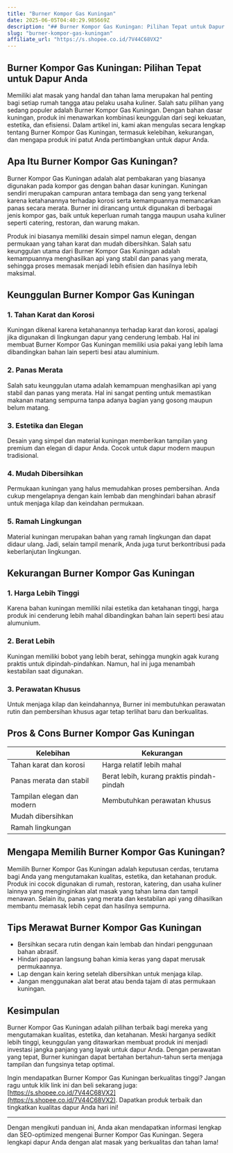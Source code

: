 ```yaml
---
title: "Burner Kompor Gas Kuningan"
date: 2025-06-05T04:40:29.985669Z
description: "## Burner Kompor Gas Kuningan: Pilihan Tepat untuk Dapur Anda..."
slug: "burner-kompor-gas-kuningan"
affiliate_url: "https://s.shopee.co.id/7V44C68VX2"
---
```

## Burner Kompor Gas Kuningan: Pilihan Tepat untuk Dapur Anda

Memiliki alat masak yang handal dan tahan lama merupakan hal penting bagi setiap rumah tangga atau pelaku usaha kuliner. Salah satu pilihan yang sedang populer adalah Burner Kompor Gas Kuningan. Dengan bahan dasar kuningan, produk ini menawarkan kombinasi keunggulan dari segi kekuatan, estetika, dan efisiensi. Dalam artikel ini, kami akan mengulas secara lengkap tentang Burner Kompor Gas Kuningan, termasuk kelebihan, kekurangan, dan mengapa produk ini patut Anda pertimbangkan untuk dapur Anda.

## Apa Itu Burner Kompor Gas Kuningan?

Burner Kompor Gas Kuningan adalah alat pembakaran yang biasanya digunakan pada kompor gas dengan bahan dasar kuningan. Kuningan sendiri merupakan campuran antara tembaga dan seng yang terkenal karena ketahanannya terhadap korosi serta kemampuannya memancarkan panas secara merata. Burner ini dirancang untuk digunakan di berbagai jenis kompor gas, baik untuk keperluan rumah tangga maupun usaha kuliner seperti catering, restoran, dan warung makan.

Produk ini biasanya memiliki desain simpel namun elegan, dengan permukaan yang tahan karat dan mudah dibersihkan. Salah satu keunggulan utama dari Burner Kompor Gas Kuningan adalah kemampuannya menghasilkan api yang stabil dan panas yang merata, sehingga proses memasak menjadi lebih efisien dan hasilnya lebih maksimal.

## Keunggulan Burner Kompor Gas Kuningan

### 1. Tahan Karat dan Korosi
Kuningan dikenal karena ketahanannya terhadap karat dan korosi, apalagi jika digunakan di lingkungan dapur yang cenderung lembab. Hal ini membuat Burner Kompor Gas Kuningan memiliki usia pakai yang lebih lama dibandingkan bahan lain seperti besi atau aluminium.

### 2. Panas Merata
Salah satu keunggulan utama adalah kemampuan menghasilkan api yang stabil dan panas yang merata. Hal ini sangat penting untuk memastikan makanan matang sempurna tanpa adanya bagian yang gosong maupun belum matang.

### 3. Estetika dan Elegan
Desain yang simpel dan material kuningan memberikan tampilan yang premium dan elegan di dapur Anda. Cocok untuk dapur modern maupun tradisional.

### 4. Mudah Dibersihkan
Permukaan kuningan yang halus memudahkan proses pembersihan. Anda cukup mengelapnya dengan kain lembab dan menghindari bahan abrasif untuk menjaga kilap dan keindahan permukaan.

### 5. Ramah Lingkungan
Material kuningan merupakan bahan yang ramah lingkungan dan dapat didaur ulang. Jadi, selain tampil menarik, Anda juga turut berkontribusi pada keberlanjutan lingkungan.

## Kekurangan Burner Kompor Gas Kuningan

### 1. Harga Lebih Tinggi
Karena bahan kuningan memiliki nilai estetika dan ketahanan tinggi, harga produk ini cenderung lebih mahal dibandingkan bahan lain seperti besi atau alumunium.

### 2. Berat Lebih
Kuningan memiliki bobot yang lebih berat, sehingga mungkin agak kurang praktis untuk dipindah-pindahkan. Namun, hal ini juga menambah kestabilan saat digunakan.

### 3. Perawatan Khusus
Untuk menjaga kilap dan keindahannya, Burner ini membutuhkan perawatan rutin dan pembersihan khusus agar tetap terlihat baru dan berkualitas.

## Pros & Cons Burner Kompor Gas Kuningan

| Kelebihan                        | Kekurangan                               |
|----------------------------------|------------------------------------------|
| Tahan karat dan korosi         | Harga relatif lebih mahal             |
| Panas merata dan stabil        | Berat lebih, kurang praktis pindah-pindah |
| Tampilan elegan dan modern     | Membutuhkan perawatan khusus         |
| Mudah dibersihkan             |                                         |
| Ramah lingkungan                |                                         |

## Mengapa Memilih Burner Kompor Gas Kuningan?

Memilih Burner Kompor Gas Kuningan adalah keputusan cerdas, terutama bagi Anda yang mengutamakan kualitas, estetika, dan ketahanan produk. Produk ini cocok digunakan di rumah, restoran, katering, dan usaha kuliner lainnya yang menginginkan alat masak yang tahan lama dan tampil menawan. Selain itu, panas yang merata dan kestabilan api yang dihasilkan membantu memasak lebih cepat dan hasilnya sempurna.

## Tips Merawat Burner Kompor Gas Kuningan

- Bersihkan secara rutin dengan kain lembab dan hindari penggunaan bahan abrasif.
- Hindari paparan langsung bahan kimia keras yang dapat merusak permukaannya.
- Lap dengan kain kering setelah dibersihkan untuk menjaga kilap.
- Jangan menggunakan alat berat atau benda tajam di atas permukaan kuningan.

## Kesimpulan

Burner Kompor Gas Kuningan adalah pilihan terbaik bagi mereka yang mengutamakan kualitas, estetika, dan ketahanan. Meski harganya sedikit lebih tinggi, keunggulan yang ditawarkan membuat produk ini menjadi investasi jangka panjang yang layak untuk dapur Anda. Dengan perawatan yang tepat, Burner kuningan dapat bertahan bertahun-tahun serta menjaga tampilan dan fungsinya tetap optimal.

Ingin mendapatkan Burner Kompor Gas Kuningan berkualitas tinggi? Jangan ragu untuk klik link ini dan beli sekarang juga: [https://s.shopee.co.id/7V44C68VX2](https://s.shopee.co.id/7V44C68VX2). Dapatkan produk terbaik dan tingkatkan kualitas dapur Anda hari ini!

---

Dengan mengikuti panduan ini, Anda akan mendapatkan informasi lengkap dan SEO-optimized mengenai Burner Kompor Gas Kuningan. Segera lengkapi dapur Anda dengan alat masak yang berkualitas dan tahan lama!